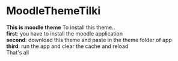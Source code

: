# MoodleThemeTilki
<b>This is moodle theme</b>
To install this theme..<br>
<b>first</b>: you have to install the moodle application<br>
<b>second</b>: download this theme and paste in the theme folder of app<br>
<b>third</b>: run the app and clear the cache and reload<br>
That's all<br>
